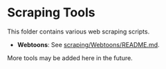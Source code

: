 # Scraping Tools

This folder contains various web scraping scripts.

- **Webtoons**: See [scraping/Webtoons/README.md](scraping/Webtoons/README.md).

More tools may be added here in the future.
